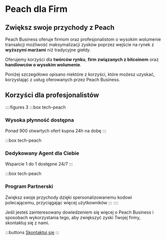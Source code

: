 # Peach dla Firm

## Zwiększ swoje przychody z Peach

Peach Business oferuje firmom oraz profesjonalistom o wysokim wolumenie transakcji możliwość maksymalizacji zysków poprzez wejście na rynek z **wyższymi marżami** niż tradycyjne giełdy.

Oferujemy korzyści dla **twórców rynku**, **firm związanych z bitcoinem** oraz **handlowców o wysokim wolumenie**.

Poniżej szczegółowo opisano niektóre z korzyści, które możesz uzyskać, korzystając z usług oferowanych przez Peach Business.

## Korzyści dla profesjonalistów

::::figures 3
:::box tech-peach

### Wysoka płynność dostępna

Ponad 900 otwartych ofert kupna 24h na dobę
:::

:::box tech-peach

### Dedykowany Agent dla Ciebie

Wsparcie 1 do 1 dostępne 24/7
:::

:::box tech-peach

### Program Partnerski

Zwiększ swoje przychody dzięki spersonalizowanemu kodowi polecającemu, przyciągając więcej użytkowników
:::
::::

Jeśli jesteś zainteresowany dowiedzeniem się więcej o Peach Business i sposobach wykorzystania tego, aby zwiększyć zyski Twojej firmy, skontaktuj się z nami.

:::buttons
[Skontaktuj się](mailto:$contactEmail$)
:::
